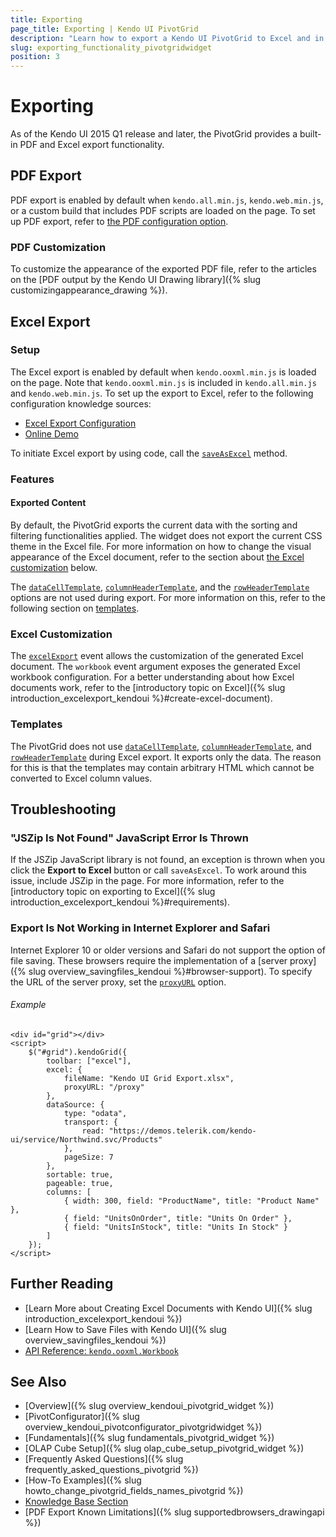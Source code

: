 ```yaml
---
title: Exporting
page_title: Exporting | Kendo UI PivotGrid
description: "Learn how to export a Kendo UI PivotGrid to Excel and in PDF."
slug: exporting_functionality_pivotgridwidget
position: 3
---
```


# Exporting

As of the Kendo UI 2015 Q1 release and later, the PivotGrid provides a built-in PDF and Excel export functionality.

## PDF Export

PDF export is enabled by default when `kendo.all.min.js`, `kendo.web.min.js`, or a custom build that includes PDF scripts are loaded on the page. To set up PDF export, refer to [the PDF configuration option](/api/javascript/ui/pivotgrid/configuration/pdf).

### PDF Customization

To customize the appearance of the exported PDF file, refer to the articles on the [PDF output by the Kendo UI Drawing library]({% slug customizingappearance_drawing %}).

## Excel Export

### Setup

The Excel export is enabled by default when `kendo.ooxml.min.js` is loaded on the page. Note that `kendo.ooxml.min.js` is included in `kendo.all.min.js` and `kendo.web.min.js`. To set up the export to Excel, refer to the following configuration knowledge sources:

* [Excel Export Configuration](/api/javascript/ui/pivotgrid/configuration/excel)
* [Online Demo](http://demos.telerik.com/kendo-ui/pivotgrid/excel-export)

To initiate Excel export by using code, call the [`saveAsExcel`](/api/javascript/ui/pivotgrid/methods/saveasexcel) method.

### Features

#### Exported Content

By default, the PivotGrid exports the current data with the sorting and filtering functionalities applied. The widget does not export the current CSS theme in the Excel file. For more information on how to change the visual appearance of the Excel document, refer to the section about [the Excel customization](#customize-the-excel-document) below.

The [`dataCellTemplate`](/api/javascript/ui/pivotgrid/configuration/datacelltemplate), [`columnHeaderTemplate`](/api/javascript/ui/pivotgrid/configuration/columnheadertemplate), and the [`rowHeaderTemplate`](/api/javascript/ui/pivotgrid/configuration/rowheadertemplate) options are not used during export. For more information on this, refer to the following section on [templates](#templates).

### Excel Customization

The [`excelExport`](/api/javascript/ui/grid/events/excelexport) event allows the customization of the generated Excel document. The `workbook` event argument exposes the generated Excel workbook configuration. For a better understanding about how Excel documents work, refer to the [introductory topic on Excel]({% slug introduction_excelexport_kendoui %}#create-excel-document).

### Templates

The PivotGrid does not use [`dataCellTemplate`](/api/javascript/ui/pivotgrid/configuration/datacelltemplate), [`columnHeaderTemplate`](/api/javascript/ui/pivotgrid/configuration/columnheadertemplate), and [`rowHeaderTemplate`](/api/javascript/ui/pivotgrid/configuration/rowheadertemplate) during Excel export. It exports only the data. The reason for this is that the templates may contain arbitrary HTML which cannot be converted to Excel column values.

## Troubleshooting

### "JSZip Is Not Found" JavaScript Error Is Thrown

If the JSZip JavaScript library is not found, an exception is thrown when you click the **Export to Excel** button or call `saveAsExcel`. To work around this issue, include JSZip in the page. For more information, refer to the [introductory topic on exporting to Excel]({% slug introduction_excelexport_kendoui %}#requirements).

### Export Is Not Working in Internet Explorer and Safari

Internet Explorer 10 or older versions and Safari do not support the option of file saving. These browsers require the implementation of a [server proxy]({% slug overview_savingfiles_kendoui %}#browser-support). To specify the URL of the server proxy, set the [`proxyURL`](/api/javascript/ui/pivotgrid/configuration/excel.proxyurl) option.

###### Example

    <div id="grid"></div>
    <script>
        $("#grid").kendoGrid({
            toolbar: ["excel"],
            excel: {
                fileName: "Kendo UI Grid Export.xlsx",
                proxyURL: "/proxy"
            },
            dataSource: {
                type: "odata",
                transport: {
                    read: "https://demos.telerik.com/kendo-ui/service/Northwind.svc/Products"
                },
                pageSize: 7
            },
            sortable: true,
            pageable: true,
            columns: [
                { width: 300, field: "ProductName", title: "Product Name" },
                { field: "UnitsOnOrder", title: "Units On Order" },
                { field: "UnitsInStock", title: "Units In Stock" }
            ]
        });
    </script>

## Further Reading

* [Learn More about Creating Excel Documents with Kendo UI]({% slug introduction_excelexport_kendoui %})
* [Learn How to Save Files with Kendo UI]({% slug overview_savingfiles_kendoui %})
* [API Reference: `kendo.ooxml.Workbook`](/api/javascript/ooxml/workbook)

## See Also

* [Overview]({% slug overview_kendoui_pivotgrid_widget %})
* [PivotConfigurator]({% slug overview_kendoui_pivotconfigurator_pivotgridwidget %})
* [Fundamentals]({% slug fundamentals_pivotgrid_widget %})
* [OLAP Cube Setup]({% slug olap_cube_setup_pivotgrid_widget %})
* [Frequently Asked Questions]({% slug frequently_asked_questions_pivotgrid %})
* [How-To Examples]({% slug howto_change_pivotgrid_fields_names_pivotgrid %})
* [Knowledge Base Section](/knowledge-base)
* [PDF Export Known Limitations]({% slug supportedbrowsers_drawingapi %})
